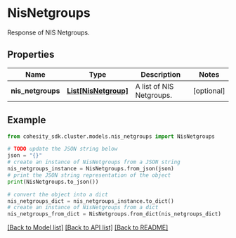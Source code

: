# NisNetgroups

Response of NIS Netgroups.

## Properties

Name | Type | Description | Notes
------------ | ------------- | ------------- | -------------
**nis_netgroups** | [**List[NisNetgroup]**](NisNetgroup.md) | A list of NIS Netgroups. | [optional] 

## Example

```python
from cohesity_sdk.cluster.models.nis_netgroups import NisNetgroups

# TODO update the JSON string below
json = "{}"
# create an instance of NisNetgroups from a JSON string
nis_netgroups_instance = NisNetgroups.from_json(json)
# print the JSON string representation of the object
print(NisNetgroups.to_json())

# convert the object into a dict
nis_netgroups_dict = nis_netgroups_instance.to_dict()
# create an instance of NisNetgroups from a dict
nis_netgroups_from_dict = NisNetgroups.from_dict(nis_netgroups_dict)
```
[[Back to Model list]](../README.md#documentation-for-models) [[Back to API list]](../README.md#documentation-for-api-endpoints) [[Back to README]](../README.md)


